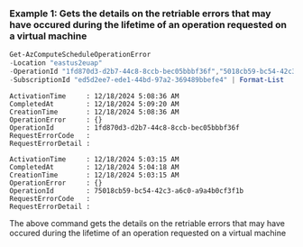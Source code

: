 ### Example 1: Gets the details on the retriable errors that may have occured during the lifetime of an operation requested on a virtual machine
```powershell
Get-AzComputeScheduleOperationError 
-Location "eastus2euap"
-OperationId "1fd870d3-d2b7-44c8-8ccb-bec05bbbf36f","5018cb59-bc54-42c3-a6c0-a9a4b0cf3f1b"
-SubscriptionId "ed5d2ee7-ede1-44bd-97a2-369489bbefe4" | Format-List
```

```output
ActivationTime     : 12/18/2024 5:08:36 AM
CompletedAt        : 12/18/2024 5:09:20 AM
CreationTime       : 12/18/2024 5:08:36 AM
OperationError     : {}
OperationId        : 1fd870d3-d2b7-44c8-8ccb-bec05bbbf36f
RequestErrorCode   :
RequestErrorDetail :

ActivationTime     : 12/18/2024 5:03:15 AM
CompletedAt        : 12/18/2024 5:04:18 AM
CreationTime       : 12/18/2024 5:03:15 AM
OperationError     : {}
OperationId        : 75018cb59-bc54-42c3-a6c0-a9a4b0cf3f1b
RequestErrorCode   :
RequestErrorDetail :
```

The above command gets the details on the retriable errors that may have occured during the lifetime of an operation requested on a virtual machine

